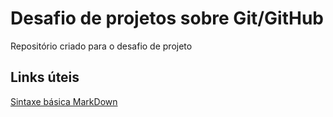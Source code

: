 # Desafio de projetos sobre Git/GitHub
Repositório criado para o desafio de projeto
## Links úteis
[Sintaxe básica MarkDown](https://daringfireball.net/projects/markdown/syntax)
